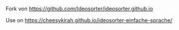 Fork von https://github.com/Ideosorter/ideosorter.github.io

Use on https://cheesykirah.github.io/ideosorter-einfache-sprache/
